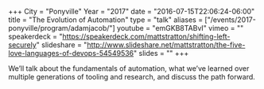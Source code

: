 +++
City = "Ponyville"
Year = "2017"
date = "2016-07-15T22:06:24-06:00"
title = "The Evolution of Automation"
type = "talk"
aliases = ["/events/2017-ponyville/program/adamjacob/"]
youtube = "emGKB8TABvI"
vimeo = ""
speakerdeck = "https://speakerdeck.com/mattstratton/shifting-left-securely"
slideshare = "http://www.slideshare.net/mattstratton/the-five-love-languages-of-devops-54549536"
slides = ""
+++

We’ll talk about the fundamentals of automation, what we’ve learned over multiple generations of tooling and research, and discuss the path forward.
